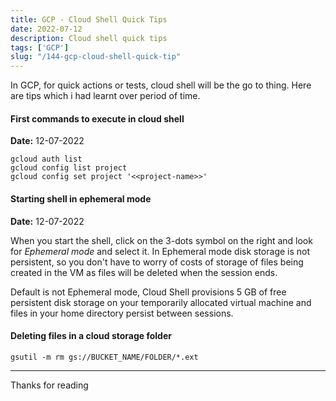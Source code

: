 ```yaml
---
title: GCP - Cloud Shell Quick Tips
date: 2022-07-12
description: Cloud shell quick tips
tags: ['GCP']
slug: "/144-gcp-cloud-shell-quick-tip"
---
```


In GCP, for quick actions or tests, cloud shell will be the go to thing. Here are tips which i had learnt over period of time.

#### First commands to execute in cloud shell

**Date:** 12-07-2022 

```
gcloud auth list
gcloud config list project
gcloud config set project '<<project-name>>'
```

#### Starting shell in ephemeral mode

**Date:** 12-07-2022 

When you start the shell, click on the 3-dots symbol on the right and look for *Ephemeral mode* and select it. In Ephemeral mode disk storage is not persistent, so you don't have to worry of costs of storage of files being created in the VM as files will be deleted when the session ends. 

Default is not Ephemeral mode, Cloud Shell provisions 5 GB of free persistent disk storage on your temporarily allocated virtual machine and files in your home directory persist between sessions.

#### Deleting files in a cloud storage folder

```
gsutil -m rm gs://BUCKET_NAME/FOLDER/*.ext
```

* * * 

Thanks for reading